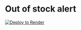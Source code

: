 # Out of stock alert

<a href="https://render.com/deploy?repo=https://github.com/mklilley/out-of-stock-alert">
<img src="https://render.com/images/deploy-to-render-button.svg" alt="Deploy to Render">
</a>